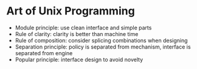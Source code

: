 # Art of Unix Programming

+ Module principle: use clean interface and simple parts
+ Rule of clarity: clarity is better than machine time
+ Rule of composition: consider splicing combinations when designing
+ Separation principle: policy is separated from mechanism, interface is separated from engine
+ Popular principle: interface design to avoid novelty

